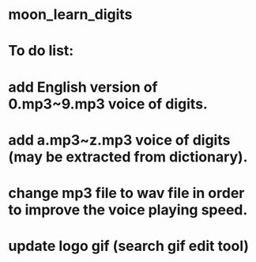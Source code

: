 # moon_learn_digits

# To do list:
# add English version of 0.mp3~9.mp3 voice of digits.
# add a.mp3~z.mp3 voice of digits (may be extracted from dictionary).
# change mp3 file to wav file in order to improve the voice playing speed.
# update logo gif (search gif edit tool)
